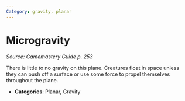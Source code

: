 ```yaml
---
Category: gravity, planar
---
```

# Microgravity  
*Source: Gamemastery Guide p. 253*  

There is little to no gravity on this plane. Creatures float in space unless they can push off a surface or use some force to propel themselves throughout the plane.

- **Categories**: Planar, Gravity